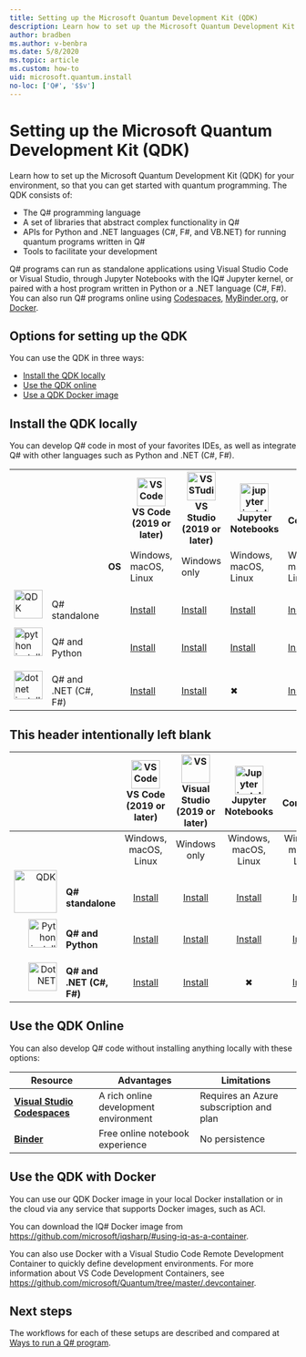 ```yaml
---
title: Setting up the Microsoft Quantum Development Kit (QDK)
description: Learn how to set up the Microsoft Quantum Development Kit for different environments.
author: bradben
ms.author: v-benbra
ms.date: 5/8/2020
ms.topic: article
ms.custom: how-to
uid: microsoft.quantum.install
no-loc: ['Q#', '$$v']
---
```


# Setting up the Microsoft Quantum Development Kit (QDK)

Learn how to set up the Microsoft Quantum Development Kit (QDK) for your environment, so that you can get started with quantum programming. The QDK consists of:

- The Q# programming language
- A set of libraries that abstract complex functionality in Q#
- APIs for Python and .NET languages (C#, F#, and VB.NET) for running quantum programs written in Q#
- Tools to facilitate your development

Q# programs can run as standalone applications using Visual Studio Code or Visual Studio, through Jupyter Notebooks with the IQ# Jupyter kernel, or paired with a host program written in Python or a .NET language (C#, F#). You can also run Q# programs online using [Codespaces](https://online.visualstudio.com/), [MyBinder.org](https://mybinder.org/), or [Docker](#use-the-qdk-with-docker). 

## Options for setting up the QDK

You can use the QDK in three ways:

- [Install the QDK locally](#install-the-qdk-locally)
- [Use the QDK online](#use-the-qdk-online)
- [Use a QDK Docker image](#use-the-qdk-with-docker)

## Install the QDK locally

You can develop Q# code in most of your favorites IDEs, as well as integrate Q# with other languages such as Python and .NET (C#, F#).

<table>
    <tr>
        <th>&nbsp;</th>
        <th>&nbsp;</th>
        <th>&nbsp;</th>
        <th align="center"><img src="~/media/vs_code.png" alt="VS Code" width="50"/><br><b>VS Code<br>(2019 or later)</b></th>
        <th><img src="~/media/vs_studio.png" alt="VS STudio" width="50"/><br><b>VS Studio<br>(2019 or later)</b></th>
        <th><img src="~/media/jupyter.png" alt="jupyter install" width="50"/><br><b>Jupyter Notebooks</b></th>
        <th><br><br><br><b>Command line</b></th>
    </tr>
    <tr>
        <td>&nbsp;</td>
        <td>&nbsp;</td>
        <td><b>OS</b></td>
        <td>Windows, macOS, Linux</td>
        <td>Windows only</td>
        <td>Windows, macOS, Linux</td>
        <td>Windows, macOS, Linux</td>
    </tr>
    <tr>
        <td><img src="~/media/quantum.png" alt="QDK" width="50"/></td>
        <td><br>Q# standalone</td>
        <td>&nbsp;</td>
        <td><br><a href="xref:microsoft.quantum.install.standalone">Install</a></td>
        <td><br><a href="xref:microsoft.quantum.install.standalone">Install</a></td>
        <td><br><a href="xref:microsoft.quantum.install.jupyter">Install</a></td>
        <td><br><a href="xref:microsoft.quantum.install.standalone">Install</a></td>
    </tr>
    <tr>
        <td><img src="~/media/python.png" alt="python install" width="50"/></td>
        <td><br>Q# and Python</td>
        <td>&nbsp;</td>
        <td><br><a href="xref:microsoft.quantum.install.python">Install</a></td>
        <td><br><a href="xref:microsoft.quantum.install.python">Install</a></td>
        <td><br><a href="xref:microsoft.quantum.install.jupyter">Install</a></td>
        <td><br><a href="xref:microsoft.quantum.install.python">Install</a></td>
    </tr>
    <tr>
        <td><img src="~/media/dot_net.png" alt="dotnet install" width="50"/></td>
        <td><br>Q# and .NET (C#, F#)</td> 
        <td>&nbsp;</td>
        <td><br><a href="xref:microsoft.quantum.install.cs">Install</a></td>
        <td><br><a href="xref:microsoft.quantum.install.cs">Install</a></td>
        <td><br>&#10006;</a></td>
        <td><br><a href="xref:microsoft.quantum.install.cs">Install</a></td>
   </tr>
</table>

## This header intentionally left blank

|&nbsp; |&nbsp; |<img src="~/media/vs_code.png" alt="VS Code" width="50"/><br> **VS Code<br>(2019 or later)**|<img src="~/media/vs_studio.png" alt="VS" width="50"/><br>**Visual Studio<br>(2019 or later)** |<img src="~/media/jupyter.png" alt="Jupyter install" width="50"/><br> **Jupyter Notebooks**|<br><br><br>**Command line**|
|-----:|:------|:-----:|:-----:|:-----:|:-----:|
|&nbsp; |&nbsp; |Windows, macOS, Linux |Windows only |Windows, macOS, Linux |Windows, macOS, Linux |
|<img src="~/media/quantum.png" alt="QDK" width="75"/> |<br>**Q# standalone**|<br>[Install](xref:microsoft.quantum.install.standalone) |<br> [Install](xref:microsoft.quantum.install.standalone)  |<br> [Install](xref:microsoft.quantum.install.jupyter)|<br>[Install](xref:microsoft.quantum.install.standalone)|
|<img src="~/media/python.png" alt="Python install" width="50"/> |<br>**Q#  and Python**|<br>[Install](xref:microsoft.quantum.install.python) |<br>[Install](xref:microsoft.quantum.install.python) |<br>[Install](xref:microsoft.quantum.install.jupyter) |<br>[Install](xref:microsoft.quantum.install.python) |
|<img src="~/media/dot_net.png" alt="DotNET" width="50"/> |<br> **Q# and .NET (C#, F#)**|<br>[Install](xref:microsoft.quantum.install.cs) |<br>[Install](xref:microsoft.quantum.install.cs)|<br>&#10006; |<br>[Install](xref:microsoft.quantum.install.cs) |

## Use the QDK Online

You can also develop Q# code without installing anything locally with these options:

|Resource|Advantages|Limitations|
|---|---|---|
|[**Visual Studio Codespaces**](xref:microsoft.quantum.install.standalone)|A rich online development environment  |Requires an Azure subscription and plan |
|[**Binder**](xref:microsoft.quantum.install.binder) | Free online notebook experience |No persistence |

## Use the QDK with Docker

You can use our QDK Docker image in your local Docker installation or in the cloud via any service that supports Docker images, such as ACI.

You can download the IQ# Docker image from https://github.com/microsoft/iqsharp/#using-iq-as-a-container. 

You can also use Docker with a Visual Studio Code Remote Development Container to quickly define development environments. For more information about VS Code Development Containers, see https://github.com/microsoft/Quantum/tree/master/.devcontainer.

## Next steps

The workflows for each of these setups are described and compared at [Ways to run a Q# program](xref:microsoft.quantum.guide.host-programs).
